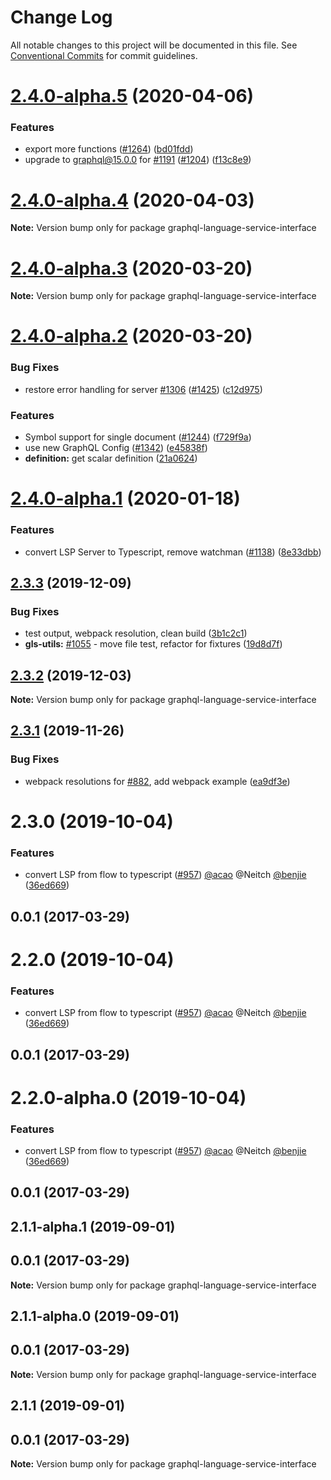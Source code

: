 # Change Log

All notable changes to this project will be documented in this file.
See [Conventional Commits](https://conventionalcommits.org) for commit guidelines.

# [2.4.0-alpha.5](https://github.com/graphql/graphiql/compare/graphql-language-service-interface@2.4.0-alpha.4...graphql-language-service-interface@2.4.0-alpha.5) (2020-04-06)

### Features

- export more functions ([#1264](https://github.com/graphql/graphiql/issues/1264)) ([bd01fdd](https://github.com/graphql/graphiql/commit/bd01fdd95fddb74b416213cdea17c1e1872ca513))
- upgrade to graphql@15.0.0 for [#1191](https://github.com/graphql/graphiql/issues/1191) ([#1204](https://github.com/graphql/graphiql/issues/1204)) ([f13c8e9](https://github.com/graphql/graphiql/commit/f13c8e9d0e66df4b051b332c7d02f4bb83e07ffd))

# [2.4.0-alpha.4](https://github.com/graphql/graphiql/compare/graphql-language-service-interface@2.4.0-alpha.3...graphql-language-service-interface@2.4.0-alpha.4) (2020-04-03)

**Note:** Version bump only for package graphql-language-service-interface

# [2.4.0-alpha.3](https://github.com/graphql/graphiql/compare/graphql-language-service-interface@2.4.0-alpha.2...graphql-language-service-interface@2.4.0-alpha.3) (2020-03-20)

**Note:** Version bump only for package graphql-language-service-interface

# [2.4.0-alpha.2](https://github.com/graphql/graphiql/compare/graphql-language-service-interface@2.4.0-alpha.0...graphql-language-service-interface@2.4.0-alpha.2) (2020-03-20)

### Bug Fixes

- restore error handling for server [#1306](https://github.com/graphql/graphiql/issues/1306) ([#1425](https://github.com/graphql/graphiql/issues/1425)) ([c12d975](https://github.com/graphql/graphiql/commit/c12d975027e4021bbea7ad54e7e0c19ac7943e6c))

### Features

- Symbol support for single document ([#1244](https://github.com/graphql/graphiql/issues/1244)) ([f729f9a](https://github.com/graphql/graphiql/commit/f729f9a3c20362f4515bf3037347a07cc3690b38))
- use new GraphQL Config ([#1342](https://github.com/graphql/graphiql/issues/1342)) ([e45838f](https://github.com/graphql/graphiql/commit/e45838f5ba579e05b20f1a147ce431478ffad9aa))
- **definition:** get scalar definition ([21a0624](https://github.com/graphql/graphiql/commit/21a062422c8c96eefcd5acff7c3536562f836ba2))

# [2.4.0-alpha.1](https://github.com/graphql/graphiql/compare/graphql-language-service-interface@2.3.3...graphql-language-service-interface@2.4.0-alpha.1) (2020-01-18)

### Features

- convert LSP Server to Typescript, remove watchman ([#1138](https://github.com/graphql/graphiql/issues/1138)) ([8e33dbb](https://github.com/graphql/graphiql/commit/8e33dbb))

## [2.3.3](https://github.com/graphql/graphiql/compare/graphql-language-service-interface@2.3.2...graphql-language-service-interface@2.3.3) (2019-12-09)

### Bug Fixes

- test output, webpack resolution, clean build ([3b1c2c1](https://github.com/graphql/graphiql/commit/3b1c2c1))
- **gls-utils:** [#1055](https://github.com/graphql/graphiql/issues/1055) - move file test, refactor for fixtures ([19d8d7f](https://github.com/graphql/graphiql/commit/19d8d7f))

## [2.3.2](https://github.com/graphql/graphiql/compare/graphql-language-service-interface@2.3.1...graphql-language-service-interface@2.3.2) (2019-12-03)

**Note:** Version bump only for package graphql-language-service-interface

## [2.3.1](https://github.com/graphql/graphiql/compare/graphql-language-service-interface@2.3.0...graphql-language-service-interface@2.3.1) (2019-11-26)

### Bug Fixes

- webpack resolutions for [#882](https://github.com/graphql/graphiql/issues/882), add webpack example ([ea9df3e](https://github.com/graphql/graphiql/commit/ea9df3e))

# 2.3.0 (2019-10-04)

### Features

- convert LSP from flow to typescript ([#957](https://github.com/graphql/graphiql/issues/957)) [@acao](https://github.com/acao) @Neitch [@benjie](https://github.com/benjie) ([36ed669](https://github.com/graphql/graphiql/commit/36ed669))

## 0.0.1 (2017-03-29)

# 2.2.0 (2019-10-04)

### Features

- convert LSP from flow to typescript ([#957](https://github.com/graphql/graphiql/issues/957)) [@acao](https://github.com/acao) @Neitch [@benjie](https://github.com/benjie) ([36ed669](https://github.com/graphql/graphiql/commit/36ed669))

## 0.0.1 (2017-03-29)

# 2.2.0-alpha.0 (2019-10-04)

### Features

- convert LSP from flow to typescript ([#957](https://github.com/graphql/graphiql/issues/957)) [@acao](https://github.com/acao) @Neitch [@benjie](https://github.com/benjie) ([36ed669](https://github.com/graphql/graphiql/commit/36ed669))

## 0.0.1 (2017-03-29)

## 2.1.1-alpha.1 (2019-09-01)

## 0.0.1 (2017-03-29)

**Note:** Version bump only for package graphql-language-service-interface

## 2.1.1-alpha.0 (2019-09-01)

## 0.0.1 (2017-03-29)

**Note:** Version bump only for package graphql-language-service-interface

## 2.1.1 (2019-09-01)

## 0.0.1 (2017-03-29)

**Note:** Version bump only for package graphql-language-service-interface
